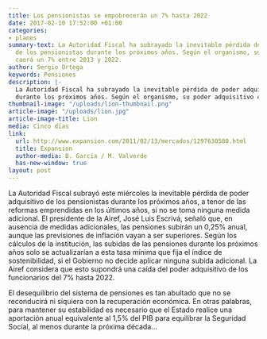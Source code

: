 ```yaml
---
title: Los pensionistas se empobrecerán un 7% hasta 2022
date: 2017-02-10 17:52:00 +01:00
categories:
- planes
summary-text: La Autoridad Fiscal ha subrayado la inevitable pérdida de poder adquisitivo
  de los pensionistas durante los próximos años. Según el organismo, su poder adquisitivo
  caerá un 7% entre 2013 y 2022.
author: Sergio Ortega
keywords: Pensiones
description: |-
  La Autoridad Fiscal ha subrayado la inevitable pérdida de poder adquisitivo de los pensionistas
  durante los próximos años. Según el organismo, su poder adquisitivo caerá un 7% entre 2013 y 2022.
thumbnail-image: "/uploads/lion-thumbnail.png"
article-image: "/uploads/lion.jpg"
article-image-title: Lion
media: Cinco días
link:
  url: http://www.expansion.com/2011/02/13/mercados/1297630580.html
  title: Expansion
  author-media: B. García / M. Valverde
  has-new-window: true
layout: post
---
```


La Autoridad Fiscal subrayó este miércoles la inevitable pérdida de poder adquisitivo de los pensionistas durante los próximos años, a tenor de las reformas emprendidas en los últimos años, si no se toma ninguna medida adicional. El presidente de la Airef, José Luis Escrivá, señaló que, en ausencia de medidas adicionales, las pensiones subirán un 0,25% anual, aunque las previsiones de inflación vayan a ser superiores. Según los cálculos de la institución, las subidas de las pensiones durante los próximos años solo se actualizarían a esta tasa mínima que fija el índice de sostenibilidad, si el Gobierno no decide aplicar ninguna subida adicional. La Airef considera que esto supondrá una caída del poder adquisitivo de los funcionarios del 7% hasta 2022.

El desequilibrio del sistema de pensiones es tan abultado que no se reconducirá ni siquiera con la recuperación económica. En otras palabras, para mantener su estabilidad es necesario que el Estado realice una aportación anual equivalente al 1,5% del PIB para equilibrar la Seguridad Social, al menos durante la próxima década...